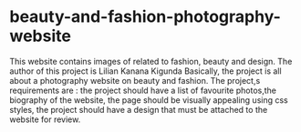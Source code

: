 # beauty-and-fashion-photography-website
This website contains images of related to fashion, beauty and design.
The author of this project is Lilian Kanana Kigunda
Basically, the project is all about a photography website on beauty and fashion.
The project,s requirements are : the project should have a list of favourite photos,the biography of the website, the page should be visually appealing using css styles, the project should have a design that must be attached to the website for review.
